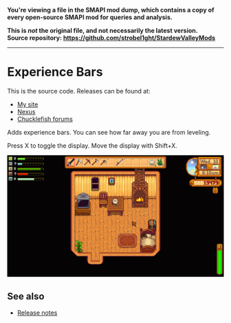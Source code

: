**You're viewing a file in the SMAPI mod dump, which contains a copy of every open-source SMAPI mod
for queries and analysis.**

**This is _not_ the original file, and not necessarily the latest version.**  
**Source repository: https://github.com/strobel1ght/StardewValleyMods**

----

# Experience Bars
This is the source code. Releases can be found at:
* [My site](http://spacechase0.com/mods/stardew-valley/experience-bars/)
* [Nexus](http://www.nexusmods.com/stardewvalley/mods/509/)
* [Chucklefish forums](http://community.playstarbound.com/resources/experience-bars.3905/)

Adds experience bars. You can see how far away you are from leveling.

Press X to toggle the display. Move the display with Shift+X.

![](screenshot.png)

## See also
* [Release notes](release-notes.md)
